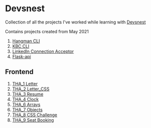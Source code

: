 # Devsnest

Collection of all the projects I've worked while learning with [Devsnest](https://www.devsnest.in/) 

Contains projects created from May 2021
1. [Hangman CLI](hangman/)
2. [KBC CLI](kbc/)
3. [LinkedIn Connection Acceptor](linkedin_connection_acceptor/)
4. [Flask-api](flask-api/)

## Frontend  
1. [THA_1 Letter](Frontend/THA_1/)
2. [THA_2 Letter_CSS](Frontend/THA_2/)
3. [THA_3 Resume](Frontend/THA_3/)
4. [THA_4 Clock](Frontend/THA_4/)
5. [THA_6 Arrays](Frontend/THA_6/)
6. [THA_7 Objects](Frontend/THA_7/)
7. [THA_8 CSS Challenge](Frontend/THA_8/)
8. [THA_9 Seat Booking](Frontend/THA_9/)	
